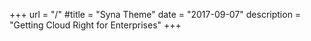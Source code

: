 +++
url = "/"
#title = "Syna Theme"
date = "2017-09-07"
description = "Getting Cloud Right for Enterprises"
+++